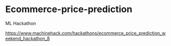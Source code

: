# Ecommerce-price-prediction
ML Hackathon

https://www.machinehack.com/hackathons/ecommerce_price_prediction_weekend_hackathon_8
